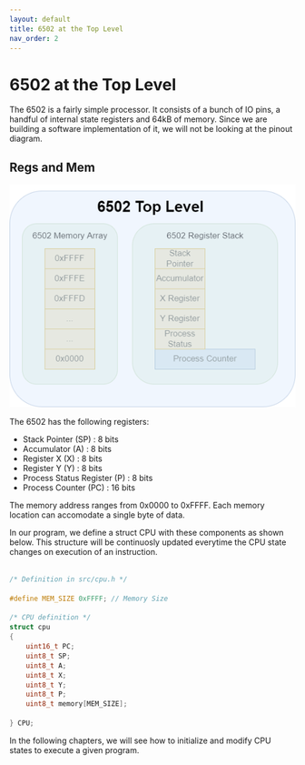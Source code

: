 ```yaml
---
layout: default
title: 6502 at the Top Level
nav_order: 2
---
```

# 6502 at the Top Level

The 6502 is a fairly simple processor. It consists of a bunch of IO pins, a handful of internal state registers and 64kB of memory. Since we are building a software implementation of it, we will not be looking at the pinout diagram.

## Regs and Mem


![Top Level 6502](top_level.png)

The 6502 has the following registers:
- Stack Pointer (SP) : 8 bits 
- Accumulator (A) : 8 bits 
- Register X (X) : 8 bits
- Register Y (Y) : 8 bits
- Process Status Register (P) : 8 bits
- Process Counter (PC) : 16 bits

The memory address ranges from $\text{0x0000}$ to $\text{0xFFFF}$. Each memory location can accomodate a single byte of data. 

In our program, we define a struct CPU with these components as shown below. This structure will be continuosly updated everytime the CPU state changes on execution of an instruction.

```C

/* Definition in src/cpu.h */

#define MEM_SIZE 0xFFFF; // Memory Size

/* CPU definition */
struct cpu
{
    uint16_t PC; 
    uint8_t SP;
    uint8_t A;
    uint8_t X;
    uint8_t Y;
    uint8_t P;
    uint8_t memory[MEM_SIZE];

} CPU;
```

In the following chapters, we will see how to initialize and modify CPU states to execute a given program.

